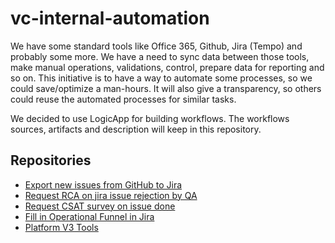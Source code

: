 # vc-internal-automation

We have some standard tools like Office 365, Github, Jira (Tempo) and probably some more. We have a need to sync data between those tools, make manual operations, validations, control, prepare data for reporting and so on. This initiative is to have a way to automate some processes, so we could save/optimize a man-hours. It will also give a transparency, so others could reuse the automated processes for similar tasks.

We decided to use LogicApp for building workflows. The workflows sources, artifacts and description will keep in this repository.

## Repositories

* [Export new issues from GitHub to Jira](/export-issues-from-github/README.md)
* [Request RCA on jira issue rejection by QA](/request-rca-on-qa-rejection/README.md)
* [Request CSAT survey on issue done](/request-csat-on-issue-done/README.md)
* [Fill in Operational Funnel in Jira](/move-issues-to-funnel-state/README.md)
* [Platform V3 Tools](/platform-v3-tools/README.md)

